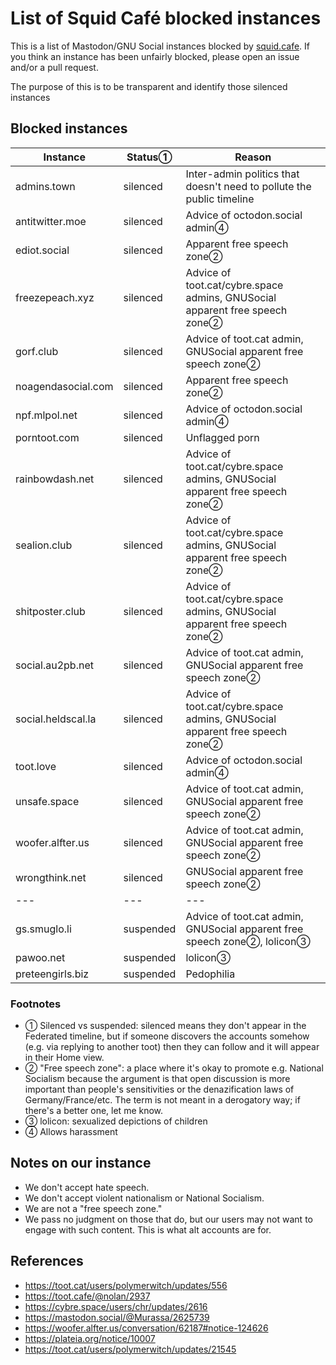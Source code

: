 List of Squid Café blocked instances
=======

This is a list of Mastodon/GNU Social instances blocked by [squid.cafe](https://squid.cafe). If you think an instance has been unfairly blocked, please open an issue and/or a pull request.

The purpose of this is to be transparent and identify those silenced instances 

Blocked instances
-------

| Instance | Status&#9312; | Reason |
| ---- | ---- | ---- |
| admins.town | silenced | Inter-admin politics that doesn't need to pollute the public timeline |
| antitwitter.moe | silenced | Advice of octodon.social admin&#9315; |
| ediot.social | silenced | Apparent free speech zone&#9313; |
| freezepeach.xyz | silenced | Advice of toot.cat/cybre.space admins, GNUSocial apparent free speech zone&#9313; |
| gorf.club | silenced | Advice of toot.cat admin, GNUSocial apparent free speech zone&#9313; |
| noagendasocial.com | silenced | Apparent free speech zone&#9313; |
| npf.mlpol.net | silenced | Advice of octodon.social admin&#9315; |
| porntoot.com | silenced | Unflagged porn |
| rainbowdash.net | silenced | Advice of toot.cat/cybre.space admins, GNUSocial apparent free speech zone&#9313; |
| sealion.club | silenced | Advice of toot.cat/cybre.space admins, GNUSocial apparent free speech zone&#9313; |
| shitposter.club | silenced | Advice of toot.cat/cybre.space admins, GNUSocial apparent free speech zone&#9313; |
| social.au2pb.net | silenced | Advice of toot.cat admin, GNUSocial apparent free speech zone&#9313; |
| social.heldscal.la | silenced | Advice of toot.cat/cybre.space admins, GNUSocial apparent free speech zone&#9313; |
| toot.love | silenced | Advice of octodon.social admin&#9315; |
| unsafe.space | silenced | Advice of toot.cat admin, GNUSocial apparent free speech zone&#9313; |
| woofer.alfter.us | silenced | Advice of toot.cat admin, GNUSocial apparent free speech zone&#9313; |
| wrongthink.net | silenced | GNUSocial apparent free speech zone&#9313; |
| --- | --- | --- | 
| gs.smuglo.li | suspended | Advice of toot.cat admin, GNUSocial apparent free speech zone&#9313;, lolicon&#9314; |
| pawoo.net | suspended | lolicon&#9314; |
| preteengirls.biz | suspended | Pedophilia | 

<!--
| social.targaryen.house | silenced | Apparent free speech zone&#9313; |
-->

### Footnotes

- &#9312; Silenced vs suspended: silenced means they don't appear in the Federated timeline, but if someone discovers the accounts somehow (e.g. via replying to another toot) then they can follow and it will appear in their Home view.
- &#9313; "Free speech zone": a place where it's okay to promote e.g. National Socialism because the argument is that open discussion is more important than people's sensitivities or the denazification laws of Germany/France/etc. The term is not meant in a derogatory way; if there's a better one, let me know.
- &#9314; lolicon: sexualized depictions of children
- &#9315; Allows harassment

Notes on our instance
-----

- We don't accept hate speech.
- We don't accept violent nationalism or National Socialism.
- We are not a "free speech zone."
- We pass no judgment on those that do, but our users may not want to engage with such content. This is what alt accounts are for. 

References
----

- https://toot.cat/users/polymerwitch/updates/556
- https://toot.cafe/@nolan/2937
- https://cybre.space/users/chr/updates/2616
- https://mastodon.social/@Murassa/2625739
- https://woofer.alfter.us/conversation/62187#notice-124626
- https://plateia.org/notice/10007
- https://toot.cat/users/polymerwitch/updates/21545
